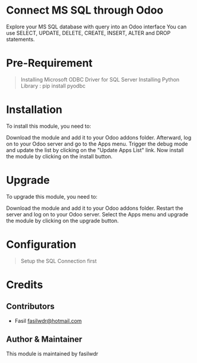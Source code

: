 
Connect MS SQL through Odoo
=============================

Explore your MS SQL database with query into an Odoo interface
You can use SELECT, UPDATE, DELETE, CREATE, INSERT, ALTER and DROP statements.


Pre-Requirement
============

> Installing Microsoft ODBC Driver for SQL Server
> Installing Python Library : pip install pyodbc

Installation
============

To install this module, you need to:

Download the module and add it to your Odoo addons folder. Afterward, log on to
your Odoo server and go to the Apps menu. Trigger the debug mode and update the
list by clicking on the "Update Apps List" link. Now install the module by
clicking on the install button.

Upgrade
============

To upgrade this module, you need to:

Download the module and add it to your Odoo addons folder. Restart the server
and log on to your Odoo server. Select the Apps menu and upgrade the module by
clicking on the upgrade button.


Configuration
=============

> Setup the SQL Connection first
> 


Credits
=======

Contributors
------------

* Fasil <fasilwdr@hotmail.com>


Author & Maintainer
-------------------

This module is maintained by fasilwdr

